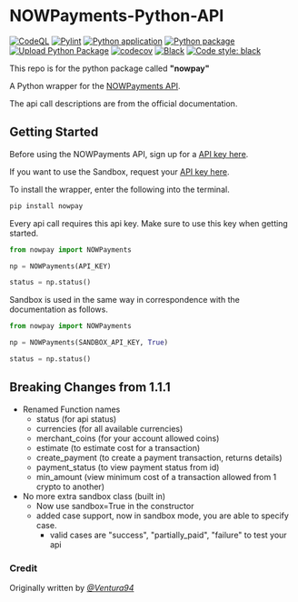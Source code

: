 # NOWPayments-Python-API

[![CodeQL](https://github.com/NikolaiSch/NOWPayments-Python-API/actions/workflows/codeql-analysis.yml/badge.svg)](https://github.com/NikolaiSch/NOWPayments-Python-API/actions/workflows/codeql-analysis.yml)
[![Pylint](https://github.com/NikolaiSch/NOWPayments-Python-API/actions/workflows/pylint.yml/badge.svg)](https://github.com/NikolaiSch/NOWPayments-Python-API/actions/workflows/pylint.yml)
[![Python application](https://github.com/NikolaiSch/NOWPayments-Python-API/actions/workflows/python-app.yml/badge.svg)](https://github.com/NikolaiSch/NOWPayments-Python-API/actions/workflows/python-app.yml)
[![Python package](https://github.com/NikolaiSch/NOWPayments-Python-API/actions/workflows/python-package.yml/badge.svg)](https://github.com/NikolaiSch/NOWPayments-Python-API/actions/workflows/python-package.yml)
[![Upload Python Package](https://github.com/NikolaiSch/NOWPayments-Python-API/actions/workflows/python-publish.yml/badge.svg)](https://github.com/NikolaiSch/NOWPayments-Python-API/actions/workflows/python-publish.yml)
[![codecov](https://codecov.io/gh/NikolaiSch/NOWPayments-Python-API/branch/main/graph/badge.svg?token=Z7NIDJI2LD)](https://codecov.io/gh/NikolaiSch/NOWPayments-Python-API)
[![Black](https://github.com/NikolaiSch/NOWPayments-Python-API/actions/workflows/black.yml/badge.svg)](https://github.com/NikolaiSch/NOWPayments-Python-API/actions/workflows/black.yml)
[![Code style: black](https://img.shields.io/badge/code%20style-black-000000.svg)](https://github.com/psf/black)

This repo is for the python package called __"nowpay"__

A Python wrapper for the [NOWPayments API](https://documenter.getpostman.com/view/7907941/S1a32n38?version=latest).  

The api call descriptions are from the official documentation.

## Getting Started

Before using the NOWPayments API, sign up for a [API key here](https://nowpayments.io/).

If you want to use the Sandbox, request your [API key here](https://account-sandbox.nowpayments.io/).

To install the wrapper, enter the following into the terminal.

```bash
pip install nowpay
```

Every api call requires this api key. Make sure to use this key when getting started.

```python
from nowpay import NOWPayments

np = NOWPayments(API_KEY)

status = np.status()
```

Sandbox is used in the same way in correspondence with the documentation as follows.

```python
from nowpay import NOWPayments

np = NOWPayments(SANDBOX_API_KEY, True)

status = np.status()
```

## Breaking Changes from 1.1.1

- Renamed Function names
  - status (for api status)
  - currencies (for all available currencies)
  - merchant_coins (for your account allowed coins)
  - estimate (to estimate cost for a transaction)
  - create_payment (to create a payment transaction, returns details)
  - payment_status (to view payment status from id)
  - min_amount (view minimum cost of a transaction allowed from 1 crypto to another)
- No more extra sandbox class (built in)
  - Now use sandbox=True in the constructor
  - added case support, now in sandbox mode, you are able to specify case.
    - valid cases are "success", "partially_paid", "failure" to test your api

### Credit

Originally written by _[@Ventura94](https://github.com/Ventura94)_
